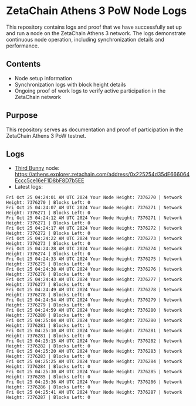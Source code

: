 # ZetaChain Athens 3 PoW Node Logs
This repository contains logs and proof that we have successfully set up and run a node on the ZetaChain Athens 3 network. The logs demonstrate continuous node operation, including synchronization details and performance.

## Contents
- Node setup information
- Synchronization logs with block height details
- Ongoing proof of work logs to verify active participation in the ZetaChain network

## Purpose
This repository serves as documentation and proof of participation in the ZetaChain Athens 3 PoW testnet.

## Logs

- [Third Bunny](https://thirdbunny.xyz/) node: https://athens.explorer.zetachain.com/address/0x225254d35dE666064Eccc5ce16eF1D8bF8D7b5EE
- Latest logs:
```
Fri Oct 25 04:24:01 AM UTC 2024 Your Node Height: 7376270 | Network Height: 7376270 | Blocks Left: 0
Fri Oct 25 04:24:07 AM UTC 2024 Your Node Height: 7376271 | Network Height: 7376271 | Blocks Left: 0
Fri Oct 25 04:24:12 AM UTC 2024 Your Node Height: 7376271 | Network Height: 7376271 | Blocks Left: 0
Fri Oct 25 04:24:17 AM UTC 2024 Your Node Height: 7376272 | Network Height: 7376272 | Blocks Left: 0
Fri Oct 25 04:24:22 AM UTC 2024 Your Node Height: 7376273 | Network Height: 7376273 | Blocks Left: 0
Fri Oct 25 04:24:28 AM UTC 2024 Your Node Height: 7376274 | Network Height: 7376274 | Blocks Left: 0
Fri Oct 25 04:24:33 AM UTC 2024 Your Node Height: 7376275 | Network Height: 7376275 | Blocks Left: 0
Fri Oct 25 04:24:38 AM UTC 2024 Your Node Height: 7376276 | Network Height: 7376276 | Blocks Left: 0
Fri Oct 25 04:24:43 AM UTC 2024 Your Node Height: 7376277 | Network Height: 7376277 | Blocks Left: 0
Fri Oct 25 04:24:49 AM UTC 2024 Your Node Height: 7376278 | Network Height: 7376278 | Blocks Left: 0
Fri Oct 25 04:24:54 AM UTC 2024 Your Node Height: 7376279 | Network Height: 7376279 | Blocks Left: 0
Fri Oct 25 04:24:59 AM UTC 2024 Your Node Height: 7376280 | Network Height: 7376280 | Blocks Left: 0
Fri Oct 25 04:25:04 AM UTC 2024 Your Node Height: 7376280 | Network Height: 7376281 | Blocks Left: 1
Fri Oct 25 04:25:10 AM UTC 2024 Your Node Height: 7376281 | Network Height: 7376281 | Blocks Left: 0
Fri Oct 25 04:25:15 AM UTC 2024 Your Node Height: 7376282 | Network Height: 7376282 | Blocks Left: 0
Fri Oct 25 04:25:20 AM UTC 2024 Your Node Height: 7376283 | Network Height: 7376283 | Blocks Left: 0
Fri Oct 25 04:25:25 AM UTC 2024 Your Node Height: 7376284 | Network Height: 7376284 | Blocks Left: 0
Fri Oct 25 04:25:30 AM UTC 2024 Your Node Height: 7376285 | Network Height: 7376285 | Blocks Left: 0
Fri Oct 25 04:25:36 AM UTC 2024 Your Node Height: 7376286 | Network Height: 7376286 | Blocks Left: 0
Fri Oct 25 04:25:41 AM UTC 2024 Your Node Height: 7376287 | Network Height: 7376287 | Blocks Left: 0
```
